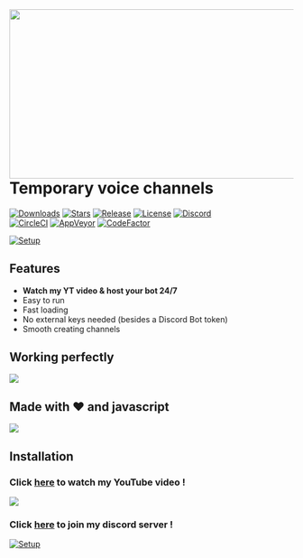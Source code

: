<img align="right" src="https://github.com/mrmotchy/stuff/blob/main/mr.motchy%20(2).png?raw=true" height="300" width="540">

# Temporary voice channels

[![Downloads](https://img.shields.io/github/downloads/jagrosh/MusicBot/total.svg)](https://discord.gg/9ZrzNkzeN4)
[![Stars](https://img.shields.io/github/stars/jagrosh/MusicBot.svg)](https://discord.gg/9ZrzNkzeN4)
[![Release](https://img.shields.io/github/release/jagrosh/MusicBot.svg)](https://discord.gg/9ZrzNkzeN4)
[![License](https://img.shields.io/github/license/jagrosh/MusicBot.svg)](https://discord.gg/9ZrzNkzeN4)
[![Discord](https://discordapp.com/api/guilds/147698382092238848/widget.png)](https://discord.gg/9ZrzNkzeN4)<br>
[![CircleCI](https://img.shields.io/circleci/project/github/jagrosh/MusicBot/master.svg)](https://discord.gg/9ZrzNkzeN4)
[![AppVeyor](https://ci.appveyor.com/api/projects/status/gdu6nyte5psj6xfk/branch/master?svg=true)](https://discord.gg/9ZrzNkzeN4)
[![CodeFactor](https://www.codefactor.io/repository/github/jagrosh/musicbot/badge)](https://discord.gg/9ZrzNkzeN4)

[![Setup](http://i.imgur.com/VvXYp5j.png)](https://www.youtube.com/channel/UCmkPzf-eAJsiuCh-5kz4Abw)

## Features
  * **Watch my YT video & host your bot 24/7**
  * Easy to run
  * Fast loading
  * No external keys needed (besides a Discord Bot token)
  * Smooth creating channels

## Working perfectly

![](https://media.giphy.com/media/jIuFgHQjbPyeVJEini/giphy.gif)
  
  
## Made with ❤️ and javascript

![](https://www.deutschlandfunk.de/media/thumbs/f/fd8809a9ea11ff5cf290d79682745fffv1_max_755x425_b3535db83dc50e27c1bb1392364c95a2.jpg?key=5f6454)

## Installation


 ### Click [here](https://www.youtube.com/channel/UCmkPzf-eAJsiuCh-5kz4Abw) to watch my YouTube video !
 ![](https://github.com/mrmotchy/stuff/blob/main/Bild_2021-06-14_181143.png?raw=true)


 ### Click [here](https://dsc.gg/dst74) to join my discord server !

[![Setup](https://github.com/mrmotchy/stuff/blob/main/adada.gif?raw=true)](https://dsc.gg/dst74)
